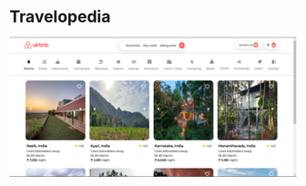 # Travelopedia

![alt text](https://github.com/Shubham6013/Travelopedia/blob/main/Screenshot%202023-03-26%20140014.jpg)

